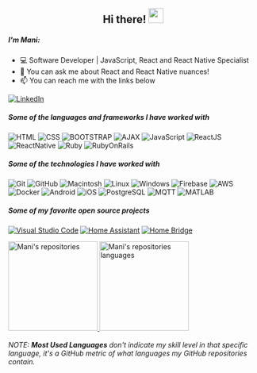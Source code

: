 <!-- Profile README FILE for GitHub.

### Hi there 👋

**manielli/manielli** is a ✨ _special_ ✨ repository because its `README.md` (this file) appears on your GitHub profile.

Profile example: https://github.com/Lunox-code
Profile example code: https://github.com/Lunox-code/Lunox-code
more Profile options at: https://github.com/anuraghazra/github-readme-stats
more Profile examples at: https://github.com/kautukkundan/Awesome-Profile-README-templates

Here are some ideas to get you started:

- 🔭 I’m currently working on ...
- 🌱 I’m currently learning ...
- 👯 I’m looking to collaborate on ...
- 🤔 I’m looking for help with ...
- 💬 Ask me about ...
- 📫 How to reach me: ...
- 😄 Pronouns: ...
- ⚡ Fun fact: ...
-->


<!-- Title -->
<h2 align="center">Hi there! 
  <img src="https://raw.githubusercontent.com/iampavangandhi/iampavangandhi/master/gifs/Hi.gif" 
       width="30px">
</h2>

##### I'm Mani:

- 💻 Software Developer | JavaScript, React and React Native Specialist
- :speech_balloon: You can ask me about React and React Native nuances!
- :mailbox: You can reach me with the links below

[![LinkedIn](https://img.shields.io/badge/-LINKEDIN-0077B5?style=for-the-badge&logo=linkedin&logoColor=white)](https://www.linkedin.com/in/mani-jafari/)

##### Some of the languages and frameworks I have worked with

![HTML](https://img.shields.io/badge/-HTML-000000?style=flat&logo=html)
![CSS](https://img.shields.io/badge/-CSS-000000?style=flat&logo=css)
![BOOTSTRAP](https://img.shields.io/badge/-Bootstrap-000000?style=flat&logo=bootstrap)
![AJAX](https://img.shields.io/badge/-AJAX-000000?style=flat&logo=ajax)
![JavaScript](https://img.shields.io/badge/-JavaScript-000000?style=flat&logo=javascript)
![ReactJS](https://img.shields.io/badge/-React-000000?logo=react&logoColor=white&style=flat)
![ReactNative](https://img.shields.io/badge/-ReactNative-000000?logo=react&logoColor=white&style=flat)
![Ruby](https://img.shields.io/badge/-Ruby-000000?logo=ruby&logoColor=white&style=flat)
![RubyOnRails](https://img.shields.io/badge/-RubyOnRails-000000?logo=ruby&logoColor=white&style=flat)


##### Some of the technologies I have worked with

![Git](https://img.shields.io/badge/-Git-222222?style=flat&logo=git&logoColor=F05032)
![GitHub](https://img.shields.io/badge/-GitHub-222222?style=flat&logo=github&logoColor=181717)
![Macintosh](https://img.shields.io/badge/-Macintosh-222222?style=flat&logo=macos)
![Linux](https://img.shields.io/badge/-Linux-222222?style=flat&logo=linux&logoColor=FCC624)
![Windows](https://img.shields.io/badge/-Windows-222222?style=flat&logo=windows)
![Firebase](https://img.shields.io/badge/-Firebase-222222?style=flat&logo=Firebase)
![AWS](https://img.shields.io/badge/-AWS-222222?style=flat&logo=Amazon)
![Docker](https://img.shields.io/badge/-Docker-222222?style=flat&logo=Docker)
![Android](https://img.shields.io/badge/-Android-222222?style=flat&logo=android)
![iOS](https://img.shields.io/badge/-iOS-222222?style=flat&logo=ios)
![PostgreSQL](https://img.shields.io/badge/-PostgreSQL-222222?style=flat&logo=postgresql)
![MQTT](https://img.shields.io/badge/-MQTT-222222?style=flat&logo=mqtt)
![MATLAB](https://img.shields.io/badge/-Matlab-222222?style=flat&logo=matlab)

##### Some of my favorite open source projects

[![Visual Studio Code](https://img.shields.io/badge/-VSCode-444444?style=flat&logo=visual-studio-code&logoColor=007ACC)](https://github.com/microsoft/vscode)
[![Home Assistant](https://img.shields.io/badge/-Home%20Assistant-444444?style=flat&logo=homeassistant)](https://www.home-assistant.io/)
[![Home Bridge](https://img.shields.io/badge/-Home%20Bridge-444444?style=flat&logo=homebridge)](https://www.homebridge.io/)


<!-- GitHub Stats -->
<p>
  <a href="https://github.com/manielli?tab=repositories">
    <img height="180em" img src="https://github-readme-stats.vercel.app/api?username=manielli&count_private=true&show_icons=true&include_all_commits=true&title_color=81a1c0&icon_color=79ff97&text_color=d5dbe6&bg_color=2e3440" alt="Mani's repositories" />
    <img height="180em" img src="https://github-readme-stats.vercel.app/api/top-langs/?username=manielli&layout=compact&langs_count=10&title_color=81a1c0&icon_color=79ff97&text_color=d5dbe6&bg_color=2e3440" alt="Mani's repositories languages" />
  </a>
  <br/>
  <br/>
  <em>NOTE: <b>Most Used Languages</b> don't indicate my skill level in that specific language, it's a GitHub metric of what languages my GitHub repositories contain.</em>
</p>

<!-- ![Visits Badge](https://badges.pufler.dev/visits/manielli/badge-it) -->
